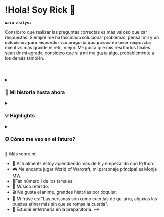 # !Hola! Soy Rick 🦆
**`Data Analyst`**

Considero que realizar las preguntas correctas es más valioso que dar respuestas. Siempre me ha fascinado solucionar problemas, pensar mil y un soluciones para responder esa pregunta que parece no tener respuesta; mientras más grande el reto, mejor. Me gusta que mis resultados finales sean de mi agrado, considero que si a mi me gusta algo, probablemente a los demás también. 
- - - 
#
<details>
<Summary><h3>👾 Mi historia hasta ahora </h3></Summary>
 Analista Email Marketing (Octubre 2020 - Marzo 2022)
  
Comence mi carrera como trainee y posteriormente analista de Email Marketing. Durante ese tiempo me hice cargo de la operación de distintas marcas como The North Face México, Timberland México, Carter´s México, Casaideas Perú por nombrar algunas. Además de desarrollar mis softskills de cara a cliente, desarrollé el gusto por explicar los resultados de mi canal de una manera más "profesional", fue ahí cuando empece a intrigarme por el antes conocido "Data Studio" para mostrar mis datos de una manera principalmente más interactiva. También fue en ese entonces en dónde empecé a enamorarme a explicar los datos mediante duros y frios números, no solo dejarme llevar por el clásico "yo creo", "en mi experiencia", etc... Sino acompañar todo pero basado en lo que realmente decía la data. 

Analista de datos (Marzo 2022 - Actualidad)

Gracias al rendimiento que tuve con mis distintas cuentas dentro de Email, se me movió al área de datos en dónde me hice cargo de implementar a nivel LATAM el uso correcto de Jira así como el análisis de datos que permitiera a las gerencias tomar decisiones sobre la rentabilidad de la empresa. En este tiempo fue dónde comencé a volverme proeficiente en excel, looker studio e igualmente comencé a meterme dentro de distintos lenguajes que me ayudarán tales como SQL y R. He llevado solo toda la toma de decisiones respecto a la metodología a seguir dentro de Jira para las áreas de Negocios y Marketing a nivel LATAM de la empresa, así como la creación de distintos dashboards dentro de Looker Studio, el uso de Google Bigquery y el desarrollo de otras habilidades como forecast, puntos de equilibrio y distribución del tiempo dedicado a cada cliente conforme a sus fee y costo de hora de los distintos cargos dentro de estas áreas. 
  
</details>
<details>
<Summary><h3>💡 Highlights </h3></Summary>

Implementación Jira Marketing - Negocios LATAM: Gracias al éxito que tuvo la lectura de datos para el área de Marketing, se me fue dada la oportunidad de viajar a las oficinas centrales de la compañia en Santiago de Chile en dónde estuve 11 días implementando todo lo necesario para replicar la metodología de Marketing a Negocios. En este proyecto he impactado a más de 250 colaboradores que al día de hoy sus datos ayudan a la gerencia en la toma de decisiones de rentabilidad. 
 
Adventure Days - The North Face: Durante mi tiempo en Email Marketing, implemente una campaña para el aniversario del ecommerce de la marca en dónde se busca impulsar la venta de cara a Buen Fin con un inicio de descuentos sobre productos 1 mes antes del evento. Esta campaña se adoptó por la empresa y hasta el día de hoy sigue siendo utilizada. 

 Considero que estos 2 eventos han sido los más significativos para mi. Sin embargo, cada uno de ellos tuvo diferentes logros diarios que al final contribuyeron a conseguir estos resultados finales.  
</details>
<details>
 <Summary><h3> ⏰ Cómo me veo en el futuro? </h3></Summary> 
 Busco convertirme en un analista de datos de cara al ecommerce ya que me gusta involucrarme con las diferentes cuentas así como con mi propia empresa. Me veo como alguién que puede usar distintas herramientas para realizar un análisis completo, así como una gran habilidad de storytelling para contar justamente eso, la historia de los datos.  
</details>


🤖 Más sobre mi 

- 📌 Actualmente estoy aprendiendo más de R y empezando con Python.
- 🎮 Me encanta jugar World of Warcraft, mi personaje principal es Monje MW.
- 🥇Fan número 1 de los tamales.
- 🎸 Músico retirado.
- 🎬 Me gusta el anime, grandes historias por doquier.
- 💬 Mi frase es: "Las personas son como cuerdas de guitarra, algunas las puedes afinar más sin que se rompa la cuerda".
- 💊 Estudié enfermería en la preparatoria.
-->
